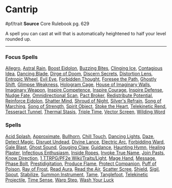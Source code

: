 
# Cantrip
#pf/trait 
**Source** Core Rulebook pg. 629

A spell you can cast at will that is automatically heightened to half your level rounded up.

---

### Focus Spells
[Allegro](../Magic/Focus%20Spells/Cantrips/Allegro.md), [Astral Rain](../Magic/Focus%20Spells/Cantrips/Astral%20Rain.md), [Boost Eidolon](../Magic/Focus%20Spells/Cantrips/Boost%20Eidolon.md), [Buzzing Bites](../Magic/Focus%20Spells/Cantrips/Buzzing%20Bites.md), [Clinging Ice](../Magic/Focus%20Spells/Cantrips/Clinging%20Ice.md), [Contagious Idea](../Magic/Focus%20Spells/Cantrips/Contagious%20Idea.md), [Dancing Blade](../Magic/Focus%20Spells/Cantrips/Dancing%20Blade.md), [Dirge of Doom](../Magic/Focus%20Spells/Cantrips/Dirge%20of%20Doom.md), [Discern Secrets](../Magic/Focus%20Spells/Cantrips/Discern%20Secrets.md), [Distortion Lens](../Magic/Focus%20Spells/Cantrips/Distortion%20Lens.md), [Entropic Wheel](../Magic/Focus%20Spells/Cantrips/Entropic%20Wheel.md), [Evil Eye](../Magic/Focus%20Spells/Cantrips/Evil%20Eye.md), [Forbidden Thought](../Magic/Focus%20Spells/Cantrips/Forbidden%20Thought.md), [Foresee the Path](../Magic/Focus%20Spells/Cantrips/Foresee%20the%20Path.md), [Ghostly Shift](../Magic/Focus%20Spells/Cantrips/Ghostly%20Shift.md), [Glimpse Weakness](../Magic/Focus%20Spells/Cantrips/Glimpse%20Weakness.md), [Hologram Cage](../Magic/Focus%20Spells/Cantrips/Hologram%20Cage.md), [House of Imaginary Walls](../Magic/Focus%20Spells/Cantrips/House%20of%20Imaginary%20Walls.md), [Imaginary Weapon](../Magic/Focus%20Spells/Cantrips/Imaginary%20Weapon.md), [Inspire Competence](../Magic/Focus%20Spells/Cantrips/Inspire%20Competence.md), [Inspire Courage](../Magic/Focus%20Spells/Cantrips/Inspire%20Courage.md), [Inspire Defense](../Magic/Focus%20Spells/Cantrips/Inspire%20Defense.md), [Nudge Fate](../Magic/Focus%20Spells/Cantrips/Nudge%20Fate.md), [Omnidirectional Scan](../Magic/Focus%20Spells/Cantrips/Omnidirectional%20Scan.md), [Pact Broker](../Magic/Focus%20Spells/Cantrips/Pact%20Broker.md), [Redistribute Potential](../Magic/Focus%20Spells/Cantrips/Redistribute%20Potential.md), [Reinforce Eidolon](../Magic/Focus%20Spells/Cantrips/Reinforce%20Eidolon.md), [Shatter Mind](../Magic/Focus%20Spells/Cantrips/Shatter%20Mind.md), [Shroud of Night](../Magic/Focus%20Spells/Cantrips/Shroud%20of%20Night.md), [Silver's Refrain](../Magic/Focus%20Spells/Cantrips/Silver's%20Refrain.md), [Song of Marching](../Magic/Focus%20Spells/Cantrips/Song%20of%20Marching.md), [Song of Strength](../Magic/Focus%20Spells/Cantrips/Song%20of%20Strength.md), [Spirit Object](../Magic/Focus%20Spells/Cantrips/Spirit%20Object.md), [Stoke the Heart](../Magic/Focus%20Spells/Cantrips/Stoke%20the%20Heart.md), [Telekinetic Rend](../Magic/Focus%20Spells/Cantrips/Telekinetic%20Rend.md), [Tesseract Tunnel](../Magic/Focus%20Spells/Cantrips/Tesseract%20Tunnel.md), [Thermal Stasis](../Magic/Focus%20Spells/Cantrips/Thermal%20Stasis.md), [Triple Time](../Magic/Focus%20Spells/Cantrips/Triple%20Time.md), [Vector Screen](../Magic/Focus%20Spells/Cantrips/Vector%20Screen.md), [Wilding Word](../Magic/Focus%20Spells/Cantrips/Wilding%20Word.md)

### Spells
[Acid Splash](../Magic/Spells/Cantrips/Acid%20Splash.md), [Approximate](../Magic/Spells/Cantrips/Approximate.md), [Bullhorn](../Magic/Spells/Cantrips/Bullhorn.md), [Chill Touch](../Magic/Spells/Cantrips/Chill%20Touch.md), [Dancing Lights](../Magic/Spells/Cantrips/Dancing%20Lights.md), [Daze](../Magic/Spells/Cantrips/Daze.md), [Detect Magic](../Magic/Spells/Cantrips/Detect%20Magic.md), [Disrupt Undead](../Magic/Spells/Cantrips/Disrupt%20Undead.md), [Divine Lance](../Magic/Spells/Cantrips/Divine%20Lance.md), [Electric Arc](../Magic/Spells/Cantrips/Electric%20Arc.md), [Forbidding Ward](../Magic/Spells/Cantrips/Forbidding%20Ward.md), [Gale Blast](../Magic/Spells/Cantrips/Gale%20Blast.md), [Ghost Sound](../Magic/Spells/Cantrips/Ghost%20Sound.md), [Gouging Claw](../Magic/Spells/Cantrips/Gouging%20Claw.md), [Guidance](../Magic/Spells/Cantrips/Guidance.md), [Haunting Hymn](../Magic/Spells/Cantrips/Haunting%20Hymn.md), [Healing Plaster](../Magic/Spells/Cantrips/Healing%20Plaster.md), [Infectious Enthusiasm](../Magic/Spells/Cantrips/Infectious%20Enthusiasm.md), [Inside Ropes](../Magic/Spells/Cantrips/Inside%20Ropes.md), [Invoke True Name](../Magic/Spells/Cantrips/Invoke%20True%20Name.md), [Join Pasts](../Magic/Spells/Cantrips/Join%20Pasts.md), [Know Direction](../Magic/Spells/Cantrips/Know%20Direction.md), [1 TTRPG/PF2e Wiki/Traits/Light](1%20TTRPG/PF2e%20Wiki/Traits/Light), [Mage Hand](../Magic/Spells/Cantrips/Mage%20Hand.md), [Message](../Magic/Spells/Cantrips/Message.md), [Phase Bolt](../Magic/Spells/Cantrips/Phase%20Bolt.md), [Prestidigitation](../Magic/Spells/Cantrips/Prestidigitation.md), [Produce Flame](../Magic/Spells/Cantrips/Produce%20Flame.md), [Protect Companion](../Magic/Spells/Cantrips/Protect%20Companion.md), [Puff of Poison](../Magic/Spells/Cantrips/Puff%20of%20Poison.md), [Ray of Frost](../Magic/Spells/Cantrips/Ray%20of%20Frost.md), [Read Aura](../Magic/Spells/Cantrips/Read%20Aura.md), [Read the Air](../Magic/Spells/Cantrips/Read%20the%20Air.md), [Scatter Scree](../Magic/Spells/Cantrips/Scatter%20Scree.md), [Shield](../Magic/Spells/Cantrips/Shield.md), [Sigil](../Magic/Spells/Cantrips/Sigil.md), [Spout](../Magic/Spells/Cantrips/Spout.md), [Stabilize](../Magic/Spells/Cantrips/Stabilize.md), [Summon Instrument](../Magic/Spells/Cantrips/Summon%20Instrument.md), [Tame](../Magic/Spells/Cantrips/Tame.md), [Tanglefoot](../Magic/Spells/Cantrips/Tanglefoot.md), [Telekinetic Projectile](../Magic/Spells/Cantrips/Telekinetic%20Projectile.md), [Time Sense](../Magic/Spells/Cantrips/Time%20Sense.md), [Warp Step](../Magic/Spells/Cantrips/Warp%20Step.md), [Wash Your Luck](../Magic/Spells/Cantrips/Wash%20Your%20Luck.md)